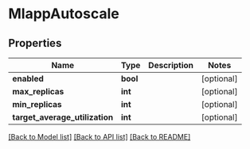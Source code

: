 # MlappAutoscale

## Properties
Name | Type | Description | Notes
------------ | ------------- | ------------- | -------------
**enabled** | **bool** |  | [optional] 
**max_replicas** | **int** |  | [optional] 
**min_replicas** | **int** |  | [optional] 
**target_average_utilization** | **int** |  | [optional] 

[[Back to Model list]](../README.md#documentation-for-models) [[Back to API list]](../README.md#documentation-for-api-endpoints) [[Back to README]](../README.md)


